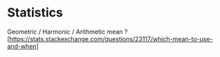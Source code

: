 Statistics
==========

Geometric / Harmonic / Arithmetic mean ? [https://stats.stackexchange.com/questions/23117/which-mean-to-use-and-when]

